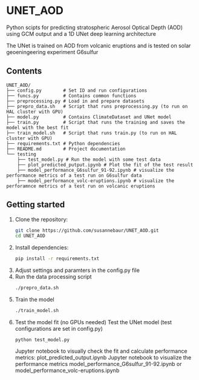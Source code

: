 # UNET_AOD
Python scipts for predicting stratospheric Aerosol Optical Depth (AOD) using GCM output and a 1D UNet deep learning architecture

The UNet is trained on AOD from volcanic eruptions and is tested on solar geoeningeering experiment G6sulfur

## Contents
```
UNET_AOD/
├── config.py        # Set ID and run configurations
├── funcs.py         # Contains common functions
├── preprocessing.py # Load in and prepare datasets
├── prepro_data.sh   # Script that runs preprocessing.py (to run on HAL cluster with GPU)
├── model.py         # Contains ClimateDataset and UNet model 
├── train.py         # Script that runs the training and saves the model with the best fit
├── train_model.sh   # Script that runs train.py (to run on HAL cluster with GPU)
├── requirements.txt # Python dependencies
├── README.md        # Project documentation
└── testing
    ├── test_model.py # Run the model with some test data
    ├── plot_predicted_putput.ipynb # Plot the fit of the test result
    ├── model_performance_G6sulfur_91-92.ipynb # visualize the performance metrics of a test run on G6sulfur data
    ├── model_performance_volc-eruptions.ipynb # visualize the perforamnce metrics of a test run on volcanic eruptions
```

## Getting started
1. Clone the repository:
    ```bash
    git clone https://github.com/susannebaur/UNET_AOD.git
    cd UNET_AOD
    ```
2. Install dependencies:
    ```bash
    pip install -r requirements.txt
    ```
3. Adjust settings and paramters in the config.py file
4. Run the data processing script
    ```bash
    ./prepro_data.sh
    ```
5. Train the model
    ```bash
    ./train_model.sh
    ```
6. Test the model fit (no GPUs needed)
    Test the UNet model (test configurations are set in config.py)
    ```
    python test_model.py
    ```
    Jupyter notebook to visually check the fit and calculate performance metrics:
    plot_predicted_output.ipynb
    Jupyter notebook to visualize the performance metrics
    model_performance_G6sulfur_91-92.ipynb
    or
    model_performance_volc-eruptions.ipynb

